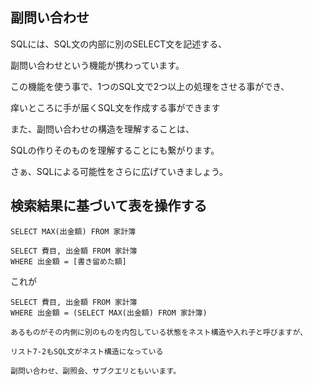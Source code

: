 ## 副問い合わせ

SQLには、SQL文の内部に別のSELECT文を記述する、

副問い合わせという機能が携わっています。

この機能を使う事で、1つのSQL文で2つ以上の処理をさせる事ができ、

痒いところに手が届くSQL文を作成する事ができます

また、副問い合わせの構造を理解することは、

SQLの作りそのものを理解することにも繋がります。

さぁ、SQLによる可能性をさらに広げていきましょう。

## 検索結果に基づいて表を操作する

```
SELECT MAX(出金額) FROM 家計簿

SELECT 費目, 出金額 FROM 家計簿
WHERE 出金額 = [書き留めた額]
```

これが

```
SELECT 費目, 出金額 FROM 家計簿
WHERE 出金額 = (SELECT MAX(出金額) FROM 家計簿)

あるものがその内側に別のものを内包している状態をネスト構造や入れ子と呼びますが、

リスト7-2もSQL文がネスト構造になっている

副問い合わせ、副照会、サブクエリともいいます。